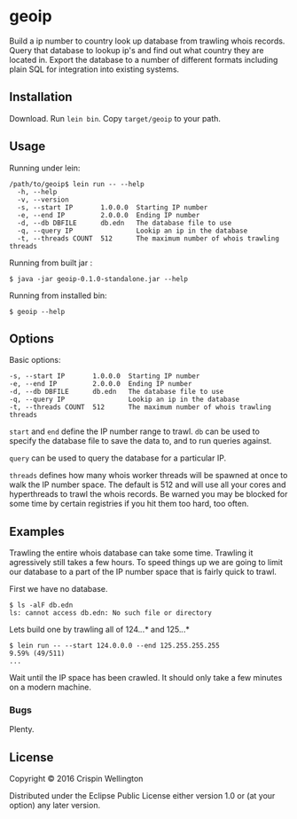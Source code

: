 # geoip

Build a ip number to country look up database from trawling whois
records. Query that database to lookup ip's and find out what country
they are located in. Export the database to a number of different
formats including plain SQL for integration into existing systems.

## Installation

Download. Run ```lein bin```. Copy ```target/geoip``` to your path.

## Usage

Running under lein:

    /path/to/geoip$ lein run -- --help
      -h, --help
      -v, --version
      -s, --start IP       1.0.0.0  Starting IP number
      -e, --end IP         2.0.0.0  Ending IP number
      -d, --db DBFILE      db.edn   The database file to use
      -q, --query IP                Lookip an ip in the database
      -t, --threads COUNT  512      The maximum number of whois trawling threads

Running from built jar :

    $ java -jar geoip-0.1.0-standalone.jar --help

Running from installed bin:

    $ geoip --help

## Options

Basic options:

    -s, --start IP       1.0.0.0  Starting IP number
    -e, --end IP         2.0.0.0  Ending IP number
    -d, --db DBFILE      db.edn   The database file to use
    -q, --query IP                Lookip an ip in the database
    -t, --threads COUNT  512      The maximum number of whois trawling threads

`start` and `end` define the IP number range to trawl. `db` can be
used to specify the database file to save the data to, and to run
queries against.

`query` can be used to query the database for a particular IP.

`threads` defines how many whois worker threads will be spawned at
once to walk the IP number space. The default is 512 and will use all
your cores and hyperthreads to trawl the whois records. Be warned you
may be blocked for some time by certain registries if you hit them too
hard, too often.

## Examples

Trawling the entire whois database can take some time. Trawling it
agressively still takes a few hours. To speed things up we are going
to limit our database to a part of the IP number space that is fairly
quick to trawl.

First we have no database.

    $ ls -alF db.edn
    ls: cannot access db.edn: No such file or directory

Lets build one by trawling all of 124.*.*.* and 125.*.*.*

    $ lein run -- --start 124.0.0.0 --end 125.255.255.255
    9.59% (49/511)
    ...

Wait until the IP space has been crawled. It should only take a few
minutes on a modern machine.



### Bugs

Plenty.

## License

Copyright © 2016 Crispin Wellington

Distributed under the Eclipse Public License either version 1.0 or (at
your option) any later version.
